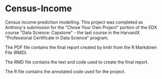 # Census-Income
Census income prediction modelling.  This project was completed as Anthony's submission for the "Chose Your Own Project" portion of the EDX course "Data Science: Capstone" - the last course in the HarvardX "Professional Certificate in Data Science" program. 

The PDF file contains the final report created by knitr from the R Markdown File (RMD).

The RMD file contains the text and code used to create the final report.

The R file contains the annotated code used for the project.
